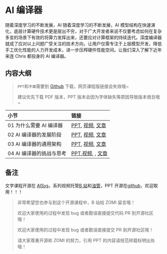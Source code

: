 <!--Copyright © ZOMI 适用于[License](https://github.com/chenzomi12/AISystem)版权许可-->

# AI 编译器

随着深度学习的不断发展，AI 随着深度学习的不断发展，AI 模型结构在快速演化，底层计算硬件技术更是层出不穷，对于广大开发者来说不仅要考虑如何在复杂多变的场景下有效的将算力发挥出来，还要应对计算框架的持续迭代。深度编译器就成了应对以上问题广受关注的技术方向，让用户仅需专注于上层模型开发，降低手工优化性能的人力开发成本，进一步压榨硬件性能空间。让我们深入了解下近年来连 Chris 都投身的 AI 编译器。

## 内容大纲

> `PPT`和`字幕`需要到 [Github](https://github.com/chenzomi12/AISystem) 下载，网页课程版链接会失效哦~
>
> 建议优先下载 PDF 版本，PPT 版本会因为字体缺失等原因导致版本很丑哦~

| 小节 | 链接|
|:--|:--|
| 01 为什么需要 AI 编译器| [PPT](./01Appear.pdf), [视频](https://www.bilibili.com/video/BV1pM41167KP), [文章](./01Appear.md) |
| 02 AI 编译器的发展阶段| [PPT](./02Stage.pdf), [视频](https://www.bilibili.com/video/BV1QK411R7iy/), [文章](./02Stage.md) |
| 03 AI 编译器的通用架构| [PPT](./03Architecture.pdf), [视频](https://www.bilibili.com/video/BV1qD4y1Y73e/), [文章](./03Architecture.md) |
| 04 AI 编译器的挑战与思考 | [PPT](./04Future.pdf),[视频](https://www.bilibili.com/video/BV1Hv4y1R7uc/), , [文章](./04Future.md) |

## 备注

文字课程开源在 [AISys](https://chenzomi12.github.io/)，系列视频托管[B 站](https://space.bilibili.com/517221395)和[油管](https://www.youtube.com/@ZOMI666/videos)，PPT 开源在[github](https://github.com/chenzomi12/AISystem)，欢迎取用！！！

> 非常希望您也参与到这个开源课程中，B 站给 ZOMI 留言哦！
> 
> 欢迎大家使用的过程中发现 bug 或者勘误直接提交代码 PR 到开源社区哦！
>
> 欢迎大家使用的过程中发现 bug 或者勘误直接提交 PR 到开源社区哦！
>
> 请大家尊重开源和 ZOMI 的努力，引用 PPT 的内容请规范转载标明出处哦！
